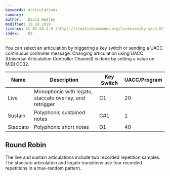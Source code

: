 ```yaml
---
keywords: Articulations
summary:  
author:   David Healey
modified: 19.10.2019
license: CC BY-SA 4.0 (https://creativecommons.org/licenses/by-sa/4.0/)
index:    03
---
```


You can select an articulation by triggering a key switch or sending a UACC continuous controller message. Changing articulation using UACC (Universal Articulation Controller Channel) is done by setting a value on MIDI CC32.

|Name| Description| Key Switch| UACC/Program|
|---|---|---|---|
|Live| Monophonic with legato, staccato overlay, and retrigger| C1| 20|
|Sustain| Polyphonic sustained notes| C#1| 1|
|Staccato| Polyphonic short notes| D1| 40|

## Round Robin
The live and sustain articulations include two recorded repetition samples.
The staccato articulation and legato transitions use four recorded repetitions in a true-random pattern.